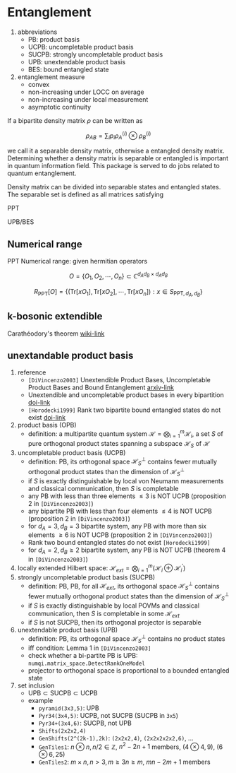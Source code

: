 # Entanglement

1. abbreviations
   * PB: product basis
   * UCPB: uncompletable product basis
   * SUCPB: strongly uncompletable product basis
   * UPB: unextendable product basis
   * BES: bound entangled state
2. entanglement measure
   * convex
   * non-increasing under LOCC on average
   * non-increasing under local measurement
   * asymptotic continuity

If a bipartite density matrix $\rho$ can be written as

$$ \rho_{AB}=\sum_i{p_i\rho_A^{(i)}\otimes \rho_B^{(i)}} $$

we call it a separable density matrix, otherwise a entangled density matrix. Determining whether a density matrix is separable or entangled is important in quantum information field. This package is served to do jobs related to quantum entanglement.

Density matrix can be divided into separable states and entangled states. The separable set is defined as all matrices satisfying

PPT

UPB/BES

## Numerical range

PPT Numerical range: given hermitian operators

$$ O=\left\{ O_{1},O_{2},\cdots,O_{n}\right\} \subset\mathbb{C}^{d_{A}d_{B}\times d_{A}d_{B}} $$

$$ R_{\mathrm{PPT}}\left[O\right]=\left\{ \left(\mathrm{Tr}\left[xO_{1}\right],\mathrm{Tr}\left[xO_{2}\right],\cdots,\mathrm{Tr}\left[xO_{n}\right]\right):x\in S_{\mathrm{PPT},d_{A},d_{B}}\right\} $$

## k-bosonic extendible

Carathéodory's theorem [wiki-link](https://en.wikipedia.org/wiki/Carath%C3%A9odory%27s_theorem_(convex_hull))

## unextandable product basis

1. reference
   * `[DiVincenzo2003]` Unextendible Product Bases, Uncompletable Product Bases and Bound Entanglement [arxiv-link](https://arxiv.org/abs/quant-ph/9908070v3)
   * Unextendible and uncompletable product bases in every bipartition [doi-link](https://doi.org/10.1088/1367-2630/ac9e14)
   * `[Horodecki1999]` Rank two bipartite bound entangled states do not exist [doi-link](https://arxiv.org/abs/quant-ph/9910122)
2. product basis (OPB)
   * definition: a multipartite quantum system $\mathcal{H}=\bigotimes_{i=1}^m \mathcal{H}_i$, a set $S$ of pure orthogonal product states spanning a subspace $\mathcal{H}_S$ of $\mathcal{H}$
3. uncompletable product basis (UCPB)
   * definition: PB, its orthogonal space $\mathcal{H}_S^\bot$ contains fewer mutually orthogonal product states than the dimension of $\mathcal{H}_S^\bot$
   * if $S$ is exactly distinguishable by local von Neumann measurements and classical communication, then $S$ is completable
   * any PB with less than three elements $\leq 3$ is NOT UCPB (proposition 2 in `[DiVincenzo2003]`)
   * any bipartite PB with less than four elements $\leq 4$ is NOT UCPB (proposition 2 in `[DiVincenzo2003]`)
   * for $d_A=3,d_B=3$ bipartite system, any PB with more than six elements $\geq 6$ is NOT UCPB (proposition 2 in `[DiVincenzo2003]`)
   * Rank two bound entangled states do not exist `[Horodecki1999]`
   * for $d_A=2,d_B\geq 2$ bipartite system, any PB is NOT UCPB (theorem 4 in `[DiVincenzo2003]`)
4. locally extended Hilbert space: $\mathcal{H}_{ext}=\bigotimes_{i=1}^m(\mathcal{H}_i\oplus \mathcal{H}_i^{\prime})$
5. strongly uncompletable product basis (SUCPB)
   * definition: PB, PB, for all $\mathcal{H}_{ext}$, its orthogonal space $\mathcal{H}_S^\bot$ contains fewer mutually orthogonal product states than the dimension of $\mathcal{H}_S^\bot$
   * if $S$ is exactly distinguishable by local POVMs and classical communication, then $S$ is completable in some $\mathcal{H}_{ext}$
   * if $S$ is not SUCPB, then its orthogonal projector is separable
6. unextendable product basis (UPB)
   * definition: PB, its orthogonal space $\mathcal{H}_S^\bot$ contains no product states
   * iff condition: Lemma 1 in `[DiVincenzo2003]`
   * check whether a bi-partite PB is UPB: `numqi.matrix_space.DetectRankOneModel`
   * projector to orthogonal space is proportional to a bounded entangled state
7. set inclusion
   * $\mathrm{UPB}\subset \mathrm{SUCPB}\subset \mathrm{UCPB}$
   * example
     * `pyramid(3x3,5)`: UPB
     * `Pyr34(3x4,5)`: UCPB, not SUCPB (SUCPB in `3x5`)
     * `Pyr34+(3x4,6)`: SUCPB, not UPB
     * `Shifts(2x2x2,4)`
     * `GenShifts(2^(2k-1),2k)`: `(2x2x2,4)`, `(2x2x2x2x2,6)`, ...
     * `GenTiles1`: $n\otimes n,n/2\in \mathbb{Z}$, $n^2-2n+1$ members, $(4\otimes 4,9)$, $(6\otimes 6,25)$
     * `GenTiles2`: $m\times n,n>3,m\geq 3n\geq m$, $mn-2m+1$ members

